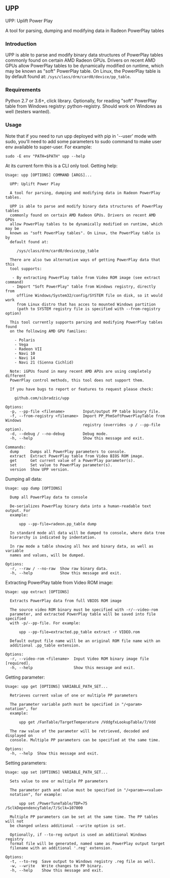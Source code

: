 ## UPP

UPP: Uplift Power Play

A tool for parsing, dumping and modifying data in Radeon PowerPlay tables

### Introduction

UPP is able to parse and modify binary data structures of PowerPlay tables
commonly found on certain AMD Radeon GPUs. Drivers on recent AMD GPUs
allow PowerPlay tables to be dynamically modified on runtime, which may be
known as "soft" PowerPlay table. On Linux, the PowerPlay table is by default
found at: `/sys/class/drm/card0/device/pp_table`.

### Requirements

Python 2.7 or 3.6+, click library. Optionally, for reading "soft" PowerPlay
table from Windows registry: python-registry. Should work on Windows as well
(testers wanted).

### Usage

Note that if you need to run upp deployed with pip in '--user' mode with sudo,
you'll need to add some parameters to sudo command to make user env available
to super-user. For example:

    sudo -E env "PATH=$PATH" upp --help

At its current form this is a CLI only tool. Getting help:

    Usage: upp [OPTIONS] COMMAND [ARGS]...

      UPP: Uplift Power Play

      A tool for parsing, dumping and modifying data in Radeon PowerPlay tables.

      UPP is able to parse and modify binary data structures of PowerPlay tables
      commonly found on certain AMD Radeon GPUs. Drivers on recent AMD GPUs
      allow PowerPlay tables to be dynamically modified on runtime, which may be
      known as "soft PowerPlay tables". On Linux, the PowerPlay table is by
      default found at:

         /sys/class/drm/card0/device/pp_table

      There are also two alternative ways of getting PowerPlay data that this
      tool supports:

       - By extracting PowerPlay table from Video ROM image (see extract command)
       - Import "Soft PowerPlay" table from Windows registry, directly from
         offline Windows/System32/config/SYSTEM file on disk, so it would work
         from Linux distro that has acces to mounted Windows partition
         (path to SYSTEM registry file is specified with --from-registry option)

      This tool currently supports parsing and modifying PowerPlay tables found
      on the following AMD GPU families:

        - Polaris
        - Vega
        - Radeon VII
        - Navi 10
        - Navi 14
        - Navi 21 (Sienna Cichlid)

      Note: iGPUs found in many recent AMD APUs are using completely different
      PowerPlay control methods, this tool does not support them.

      If you have bugs to report or features to request please check:

        github.com/sibradzic/upp

    Options:
      -p, --pp-file <filename>        Input/output PP table binary file.
      -f, --from-registry <filename>  Import PP_PhmSoftPowerPlayTable from Windows
                                      registry (overrides -p / --pp-file option).
      -d, --debug / --no-debug        Debug mode.
      -h, --help                      Show this message and exit.

    Commands:
      dump     Dumps all PowerPlay parameters to console.
      extract  Extract PowerPlay table from Video BIOS ROM image.
      get      Get current value of a PowerPlay parameter(s).
      set      Set value to PowerPlay parameter(s).
      version  Show UPP version.

Dumping all data:

    Usage: upp dump [OPTIONS]

      Dump all PowerPlay data to console

      De-serializes PowerPlay binary data into a human-readable text output. For
      example:

          upp --pp-file=radeon.pp_table dump

      In standard mode all data will be dumped to console, where data tree
      hierarchy is indicated by indentation.

      In raw mode a table showing all hex and binary data, as well as variable
      names and values, will be dumped.

    Options:
      -r, --raw / --no-raw  Show raw binary data.
      -h, --help            Show this message and exit.

Extracting PowerPlay table from Video ROM image:

    Usage: upp extract [OPTIONS]

      Extracts PowerPlay data from full VBIOS ROM image

      The source video ROM binary must be specified with -r/--video-rom
      parameter, and extracted PowerPlay table will be saved into file specified
      with -p/--pp-file. For example:

          upp --pp-file=extracted.pp_table extract -r VIDEO.rom

      Default output file name will be an original ROM file name with an
      additional .pp_table extension.

    Options:
      -r, --video-rom <filename>  Input Video ROM binary image file  [required].
      -h, --help                  Show this message and exit.

Getting parameter:

    Usage: upp get [OPTIONS] VARIABLE_PATH_SET...

      Retrieves current value of one or multiple PP parameters

      The parameter variable path must be specified in "/<param> notation", for
      example:

          upp get /FanTable/TargetTemperature /VddgfxLookupTable/7/Vdd

      The raw value of the parameter will be retrieved, decoded and displayed on
      console. Multiple PP parameters can be specified at the same time.

    Options:
      -h, --help  Show this message and exit.

Setting parameters:

    Usage: upp set [OPTIONS] VARIABLE_PATH_SET...

      Sets value to one or multiple PP parameters

      The parameter path and value must be specified in "/<param>=<value>
      notation", for example:

          upp set /PowerTuneTable/TDP=75 /SclkDependencyTable/7/Sclk=107000

      Multiple PP parameters can be set at the same time. The PP tables will not
      be changed unless additional --write option is set.

      Optionally, if --to-reg output is used an additional Windows registry
      format file will be generated, named same as PowerPlay output target
      filename with an additional '.reg' extension.

    Options:
      -t, --to-reg  Save output to Windows registry .reg file as well.
      -w, --write   Write changes to PP binary.
      -h, --help    Show this message and exit.

